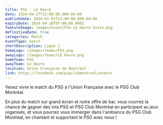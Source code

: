 ```yaml
---
title: PSG - LE Havre
date: 2024-04-27T15:00:00.000-04:00
publishdate: 2024-01-01T12:00:00.000-04:00
expiryDate: 2024-04-28T07:00:00.000Z
featureImage: images/event/PSG-LE Havre-Insta.png
definitiveDate: true
categories: Match
eventType: match
shortDescription: Ligue 1
homeLogo: /images/teams/PSG.png
awayLogo: /images/teams/LE Havre.png
homeTeam: PSG
awayTeam: Le Havre
location: Union Française de Montréal
link: https://facebook.com/psgclubmontreal/events
---
```


Venez vivre le match du PSG à l'Union Française avec le PSG Club Montréal.

En plus du match sur grand écran et notre offre de bar, vous courrez la chance de gagner des lots PSG et PSG Club Montréal en participant au jeux organisés, et vous pourrez vous immerger dans l'ambiance du PSG Club Montréal, en chantant et supportant le PSG avec nous !
